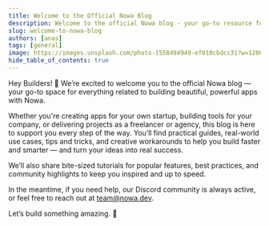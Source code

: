 ```yaml
---
title: Welcome to the Official Nowa Blog
description: Welcome to the official Nowa blog - your go-to resource for building beautiful, powerful apps with Nowa's visual development platform.
slug: welcome-to-nowa-blog
authors: [anas]
tags: [general]
image: https://images.unsplash.com/photo-1558494949-ef010cbdcc31?w=1200&h=630&fit=crop
hide_table_of_contents: true
---
```


Hey Builders! 👋
We’re excited to welcome you to the official Nowa blog — your go-to space for everything related to building beautiful, powerful apps with Nowa.

<!-- truncate -->


Whether you're creating apps for your own startup, building tools for your company, or delivering projects as a freelancer or agency, this blog is here to support you every step of the way. You’ll find practical guides, real-world use cases, tips and tricks, and creative workarounds to help you build faster and smarter — and turn your ideas into real success.

We’ll also share bite-sized tutorials for popular features, best practices, and community highlights to keep you inspired and up to speed.

In the meantime, if you need help, our Discord community is always active, or feel free to reach out at team@nowa.dev.

Let’s build something amazing. 🚀

